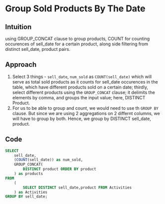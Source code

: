# Group Sold Products By The Date

## Intuition
using GROUP_CONCAT clause to group products, COUNT for counting occurences of sell_date for a certain product, along side filtering from distinct sell_date, product pairs.

## Approach
1. Select 3 things - `sell_date`, `num_sold` as `COUNT(sell_date)` which will serve as total sold products as it counts for sell_date occurences in the table, which have different products sold on a certain date; thirdly, select different products using the `GROUP_CONCAT` clause; it delimits the elements by comma, and groups the input value; here, DISTINCT Product.
2. For us to be able to group and count, we would need to use th `GROUP BY` clause. But since we are using 2 aggregations on 2 differnt columns, we will have to group by both. Hence, we group by DISTINCT sell_date, product.

## Code
```sql
SELECT  
	sell_date,
	(COUNT(sell_date)) as num_sold,
	GROUP_CONCAT(
        DISTINCT product ORDER BY product
    ) as products 
FROM 
	(
        SELECT DISTINCT sell_date,product FROM Activities
    ) as Activities
GROUP BY sell_date;
```